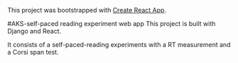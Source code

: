 This project was bootstrapped with [Create React App](https://github.com/facebook/create-react-app).

#AKS-self-paced reading experiment web app
This project is built with Django and React.

It consists of a self-paced-reading experiments with a RT measurement and a Corsi span test.

